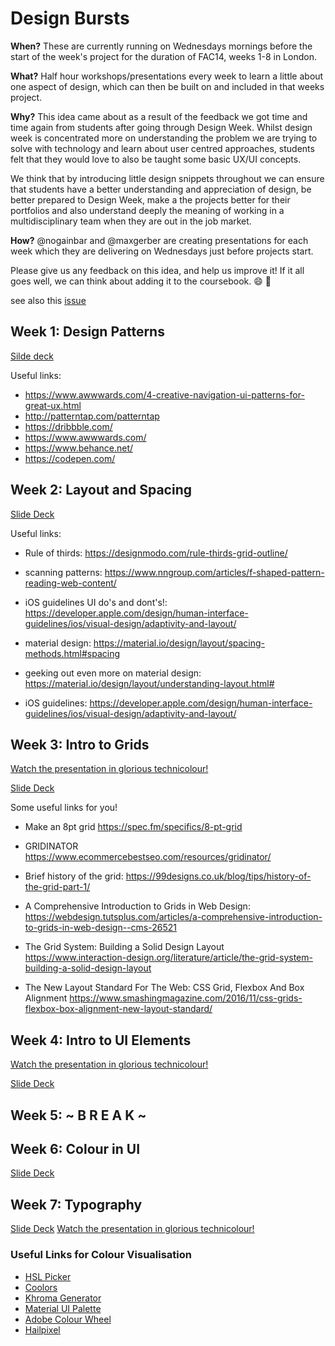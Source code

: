# Design Bursts

**When?**
These are currently running on Wednesdays mornings before the start of the week's project for the duration of FAC14, weeks 1-8 in London.

**What?**
Half hour workshops/presentations every week to learn a little about one aspect of design, which can then be built on and included in that weeks project. 

**Why?**
This idea came about as a result of the feedback we got time and time again from students after going through Design Week. Whilst design week is concentrated more on understanding the problem we are trying to solve with technology and learn about user centred approaches, students felt that they would love to also be taught some basic UX/UI concepts.

We think that by introducing little design snippets throughout we can ensure that students have a better understanding and appreciation of design, be better prepared to Design Week, make a the projects better for their portfolios and also understand deeply the meaning of working in a multidisciplinary team when they are out in the job market. 

**How?**
@nogainbar and @maxgerber are creating presentations for each week which they are delivering on Wednesdays just before projects start. 


Please give us any feedback on this idea, and help us improve it! If it all goes well, we can think about adding it to the coursebook. 😄 🎉 

see also this [issue](https://github.com/foundersandcoders/master-reference/issues/882)



## Week 1: Design Patterns
[Silde deck](https://docs.google.com/presentation/u/3/d/1Qus1BOmpF-3rMBiulsyUf0YVPgubFHzmH9tcu6wrc9A/edit?usp=sharing)

Useful links:
+ https://www.awwwards.com/4-creative-navigation-ui-patterns-for-great-ux.html
+ http://patterntap.com/patterntap
+ https://dribbble.com/
+ https://www.awwwards.com/
+ https://www.behance.net/
+ https://codepen.com/


## Week 2: Layout and Spacing
[Slide Deck](https://docs.google.com/presentation/d/1mbzmHJ8UFGosmjwJaxOSJl-PuaQtqxzJKKU4ExGWxrg/edit#slide=id.g3d4c4019a0_1_276)

Useful links:

+ Rule of thirds: 
https://designmodo.com/rule-thirds-grid-outline/

+ scanning patterns: 
https://www.nngroup.com/articles/f-shaped-pattern-reading-web-content/

+ iOS guidelines UI do's and dont's!: https://developer.apple.com/design/human-interface-guidelines/ios/visual-design/adaptivity-and-layout/

+ material design:
https://material.io/design/layout/spacing-methods.html#spacing

+ geeking out even more on material design: 
https://material.io/design/layout/understanding-layout.html#

+ iOS guidelines:
https://developer.apple.com/design/human-interface-guidelines/ios/visual-design/adaptivity-and-layout/

## Week 3: Intro to Grids
[Watch the presentation in glorious technicolour!](https://vimeo.com/281249318)

[Slide Deck](https://docs.google.com/presentation/d/11rIDhbzacs6AUFTVCiJd9f0Ud73TvM4Q9LScMVhctUY/edit?ts=5b4f0840#slide=id.g26a95a14fb_0_0)

Some useful links for you!

+ Make an 8pt grid
https://spec.fm/specifics/8-pt-grid

+ GRIDINATOR
https://www.ecommercebestseo.com/resources/gridinator/

+ Brief history of the grid: 
https://99designs.co.uk/blog/tips/history-of-the-grid-part-1/

+ A Comprehensive Introduction to Grids in Web Design:
https://webdesign.tutsplus.com/articles/a-comprehensive-introduction-to-grids-in-web-design--cms-26521

+ The Grid System: Building a Solid Design Layout
https://www.interaction-design.org/literature/article/the-grid-system-building-a-solid-design-layout

+ The New Layout Standard For The Web: CSS Grid, Flexbox And Box Alignment
https://www.smashingmagazine.com/2016/11/css-grids-flexbox-box-alignment-new-layout-standard/

## Week 4: Intro to UI Elements
[Watch the presentation in glorious technicolour!](https://vimeo.com/282589418)

[Slide Deck](https://docs.google.com/presentation/d/1f8ryxVIngpu4KMv8rr5domBiCGKfgC3r25TstZbnvcg/edit#slide=id.g26a95a14fb_0_0)

## Week 5: ~ B R E A K ~ 

## Week 6: Colour in UI

[Slide Deck](https://docs.google.com/presentation/d/1xetApQbBIUhMZeG9zBUL0f5QOE249oPRqOEYhIGbeTo/edit)

## Week 7: Typography

[Slide Deck](https://docs.google.com/presentation/d/1Wkte5MuX6Nn6ai3JwudYR7772fK3moi9pGV4Im7b95E/edit?ouid=112090581299612081698&usp=slides_home&ths=true)
[Watch the presentation in glorious technicolour!](https://vimeo.com/285082879)

### Useful Links for Colour Visualisation

 + [HSL Picker](http://hslpicker.com/#7000a8)
 + [Coolors](https://coolors.co)
 + [Khroma Generator](http://khroma.co/generator/)
 + [Material UI Palette](https://www.materialpalette.com/)
 + [Adobe Colour Wheel](https://color.adobe.com/create/color-wheel/)
 + [Hailpixel](https://color.hailpixel.com/)


